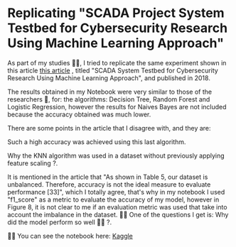 # Replicating "SCADA Project System Testbed for Cybersecurity Research Using Machine Learning Approach"

As part of my studies :student:, I tried to replicate the same experiment shown in this article [this article](https://arxiv.org/abs/1904.00753) , titled "SCADA System Testbed for Cybersecurity Research Using Machine Learning Approach", and published in 2018.

The results obtained in my Notebook were very similar to those of the researchers :muscle:, for: the algorithms: Decision Tree, Random Forest and Logistic Regression, however the results for Naives Bayes are not included because the accuracy obtained was much lower.

There are some points in the article that I disagree with, and they are:

Such a high accuracy was achieved using this last algorithm.

Why the KNN algorithm was used in a dataset without previously applying feature scaling ?.

It is mentioned in the article that "As shown in Table 5, our dataset is unbalanced. Therefore, accuracy is not the ideal measure to evaluate performance [33]", which I totally agree, that's why in my notebook I used "f1_score" as a metric to evaluate the accuracy of my model, however in Figure 8, it is not clear to me if an evaluation metric was used that take into account the imbalance in the dataset. :man_shrugging:
One of the questions I get is: Why did the model perform so well :man_shrugging: ?.


:man_technologist: You can see the notebook here: [Kaggle](https://www.kaggle.com/victorzeland/scada-cybersegurity) 
